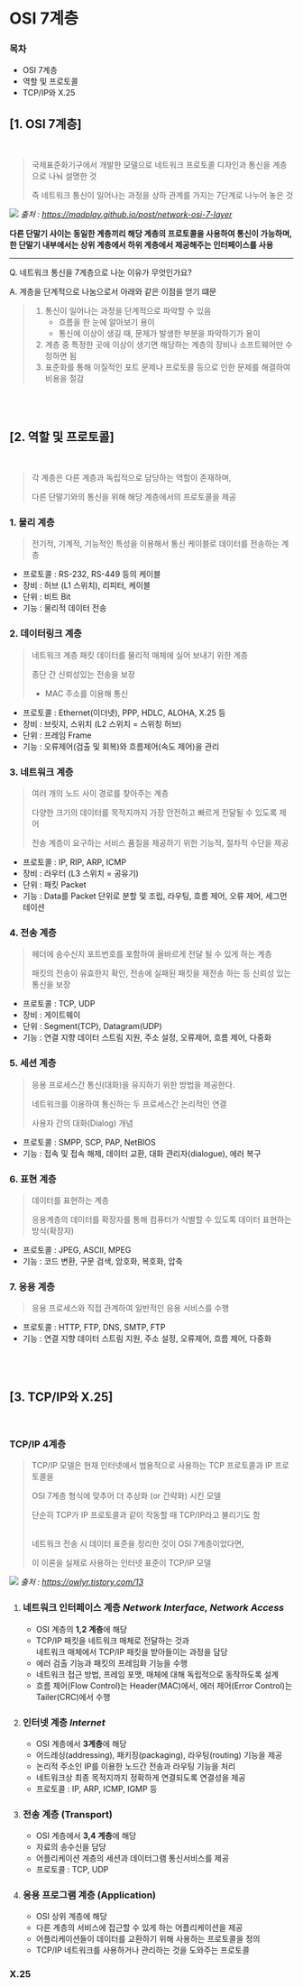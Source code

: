 # OSI 7계층
### 목차
- OSI 7계층
- 역할 및 프로토콜
- TCP/IP와 X.25


## [1. OSI 7계층]
<br/>

> 국제표준화기구에서 개발한 모델으로 네트워크 프로토콜 디자인과 통신을 계층으로 나눠 설명한 것
>
> 즉 네트워크 통신이 일어나는 과정을 상하 관계를 가지는 7단계로 나누어 놓은 것

![](https://madplay.github.io/img/post/2018-02-17-network-osi-7-layer-1.png)
*출처 : https://madplay.github.io/post/network-osi-7-layer*

**다른 단말기 사이는 동일한 계층끼리 해당 계층의 프로토콜을 사용하여 통신이 가능하며, 
<br/>한 단말기 내부에서는 상위 계층에서 하위 계층에서 제공해주는 인터페이스를 사용**

---
Q. 네트워크 통신을 7계층으로 나눈 이유가 무엇인가요?

A. 계층을 단계적으로 나눔으로서 아래와 같은 이점을 얻기 떄문 
> 1. 통신이 일어나는 과정을 단계적으로 파악할 수 있음
>    - 흐름을 한 눈에 알아보기 용이
>    - 통신에 이상이 생길 때, 문제가 발생한 부분을 파악하기가 용이
> 2. 계층 중 특정한 곳에 이상이 생기면 해당하는 계층의 장비나 소프트웨어만 수정하면 됨
> 3. 표준화를 통해 이질적인 포트 문제나 프로토콜 등으로 인한 문제를 해결하여 비용을 절감

<br/><br/>

## [2. 역할 및 프로토콜]
<br/>

> 각 계층은 다른 계층과 독립적으로 담당하는 역할이 존재하며,
>
> 다른 단말기와의 통신을 위해 해당 계층에서의 프로토콜을 제공

### 1. 물리 계층

> 전기적, 기계적, 기능적인 특성을 이용해서 통신 케이블로 데이터를 전송하는 계층

- 프로토콜 : RS-232, RS-449 등의 케이블
- 장비 : 허브 (L1 스위치), 리피터, 케이블
- 단위 : 비트 Bit
- 기능 : 물리적 데이터 전송

### 2. 데이터링크 계층

> 네트워크 계층 패킷 데이터를 물리적 매체에 실어 보내기 위한 계층
> 
> 종단 간 신뢰성있는 전송을 보장
>
> - MAC 주소를 이용해 통신

- 프로토콜 : Ethernet(이더넷), PPP, HDLC, ALOHA, X.25 등
- 장비 : 브릿지, 스위치 (L2 스위치 = 스위칭 허브)
- 단위 : 프레임 Frame
- 기능 : 오류제어(검출 및 회복)와 흐름제어(속도 제어)을 관리 

### 3. 네트워크 계층

> 여러 개의 노드 사이 경로를 찾아주는 계층
> 
> 다양한 크기의 데이터를 목적지까지 가장 안전하고 빠르게 전달될 수 있도록 제어
>
> 전송 계층이 요구하는 서비스 품질을 제공하기 위한 기능적, 절차적 수단을 제공

- 프로토콜 : IP, RIP, ARP, ICMP
- 장비 : 라우터 (L3 스위치 = 공유기)
- 단위 : 패킷 Packet
- 기능 : Data를 Packet 단위로 분할 및 조립, 라우팅, 흐름 제어, 오류 제어, 세그먼테이션

### 4. 전송 계층

> 헤더에 송수신지 포트번호를 포함하여 올바르게 전달 될 수 있게 하는 계층
> 
> 패킷의 전송이 유효한지 확인, 전송에 실패된 패킷을 재전송 하는 등 신뢰성 있는 통신을 보장

- 프로토콜 : TCP, UDP
- 장비 : 게이트웨이
- 단위 : Segment(TCP), Datagram(UDP)
- 기능 : 연결 지향 데이터 스트림 지원, 주소 설정, 오류제어, 흐름 제어, 다중화

### 5. 세션 계층

> 응용 프로세스간 통신(대화)을 유지하기 위한 방법을 제공한다.
>
> 네트워크를 이용하여 통신하는 두 프로세스간 논리적인 연결
>
> 사용자 간의 대화(Dialog) 개념

- 프로토콜 : SMPP, SCP, PAP, NetBIOS
- 기능 : 접속 및 접속 해제, 데이터 교환, 대화 관리자(dialogue), 에러 복구

### 6. 표현 계층

> 데이터를 표현하는 계층 
>
> 응용계층의 데이터를 확장자를 통해 컴퓨터가 식별할 수 있도록 데이터 표현하는 방식(확장자)

- 프로토콜 : JPEG, ASCII, MPEG
- 기능 : 코드 변환, 구문 검색, 암호화, 복호화, 압축

### 7. 응용 계층

> 응용 프로세스와 직접 관계하여 일반적인 응용 서비스를 수행

- 프로토콜 : HTTP, FTP, DNS, SMTP, FTP
- 기능 : 연결 지향 데이터 스트림 지원, 주소 설정, 오류제어, 흐름 제어, 다중화

<br/><br/>

## [3. TCP/IP와 X.25]
<br/>

### TCP/IP 4계층

> TCP/IP 모델은 현재 인터넷에서 범용적으로 사용하는 TCP 프로토콜과 IP 프로토콜을 
> 
> OSI 7계층 형식에 맞추어 더 추상화 (or 간략화) 시킨 모델
> 
> 단순히 TCP가 IP 프로토콜과 같이 작동할 때 TCP/IP라고 불리기도 함<br/><br/>
> 
> 
> 네트워크 전송 시 데이터 표준을 정리한 것이 OSI 7계층이었다면, 
> 
> 이 이론을 실제로 사용하는 인터넷 표준이 TCP/IP 모델

![](https://img1.daumcdn.net/thumb/R1280x0/?scode=mtistory2&fname=https%3A%2F%2Fblog.kakaocdn.net%2Fdn%2FEhzi5%2FbtqErLLHrZY%2Fn4k4Uht5svcVVJWAGPVJfK%2Fimg.png)
*출처 : https://owlyr.tistory.com/13*

1. ### 네트워크 인터페이스 계층 *Network Interface, Network Access*
    - OSI 계층의 **1,2 계층**에 해당
    - TCP/IP 패킷을 네트워크 매체로 전달하는 것과 <br/>
    네트워크 매체에서 TCP/IP 패킷을 받아들이는 과정을 담당
    - 에러 검출 기능과 패킷의 프레임화 기능을 수행
    - 네트워크 접근 방법, 프레임 포맷, 매체에 대해 독립적으로 동작하도록 설계
    - 흐름 제어(Flow Control)는 Header(MAC)에서, 에러 제어(Error Control)는 Tailer(CRC)에서 수행

2. ### 인터넷 계층 *Internet*
    - OSI 계층에서 **3계층**에 해당
    - 어드레싱(addressing), 패키징(packaging), 라우팅(routing) 기능을 제공
    - 논리적 주소인 IP를 이용한 노드간 전송과 라우팅 기능을 처리
    - 네트워크상 최종 목적지까지 정확하게 연결되도록 연결성을 제공
    - 프로토콜 : IP, ARP, ICMP, IGMP 등

3. ### 전송 계층 (Transport)
    - OSI 계층에서 **3,4 계층**에 해당
    - 자료의 송수신을 담당
    - 어플리케이션 계층의 세션과 데이터그램 통신서비스를 제공
    - 프로토콜 : TCP, UDP

4. ### 응용 프로그램 계층 (Application)
    - OSI 상위 계층에 해당
    - 다른 계층의 서비스에 접근할 수 있게 하는 어플리케이션을 제공
    - 어플리케이션들이 데이터를 교환하기 위해 사용하는 프로토콜을 정의
    - TCP/IP 네트워크를 사용하거나 관리하는 것을 도와주는 프로토콜


### X.25
